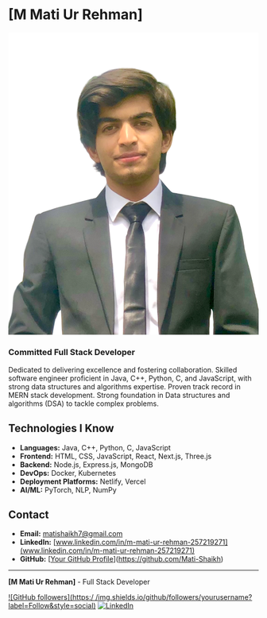 # [M Mati Ur Rehman]

![Your Image](Mati.png)

### Committed Full Stack Developer

Dedicated to delivering excellence and fostering collaboration. Skilled software engineer proficient in Java, C++, Python, C, and JavaScript, with strong data structures and algorithms expertise. Proven track record in MERN stack development. Strong foundation in Data structures and algorithms (DSA) to tackle complex problems.

## Technologies I Know

- **Languages:** Java, C++, Python, C, JavaScript
- **Frontend:** HTML, CSS, JavaScript, React, Next.js, Three.js
- **Backend:** Node.js, Express.js, MongoDB
- **DevOps:** Docker, Kubernetes
- **Deployment Platforms:** Netlify, Vercel
- **AI/ML:** PyTorch, NLP, NumPy

## Contact

- **Email:** [matishaikh7@gmail.com](mailto:matishaikh7@gmail.com)
- **LinkedIn:** [www.linkedin.com/in/m-mati-ur-rehman-257219271](www.linkedin.com/in/m-mati-ur-rehman-257219271)
- **GitHub:** [[Your GitHub Profile](https://github.com/Mati-Shaikh)](https://github.com/Mati-Shaikh)

---

**[M Mati Ur Rehman]** - Full Stack Developer

[![GitHub followers](https:/  /img.shields.io/github/followers/yourusername?label=Follow&style=social)](https://github.com/yourusername) [![LinkedIn](https://img.shields.io/badge/LinkedIn-Connect-blue)](www.linkedin.com/in/m-mati-ur-rehman-257219271)
